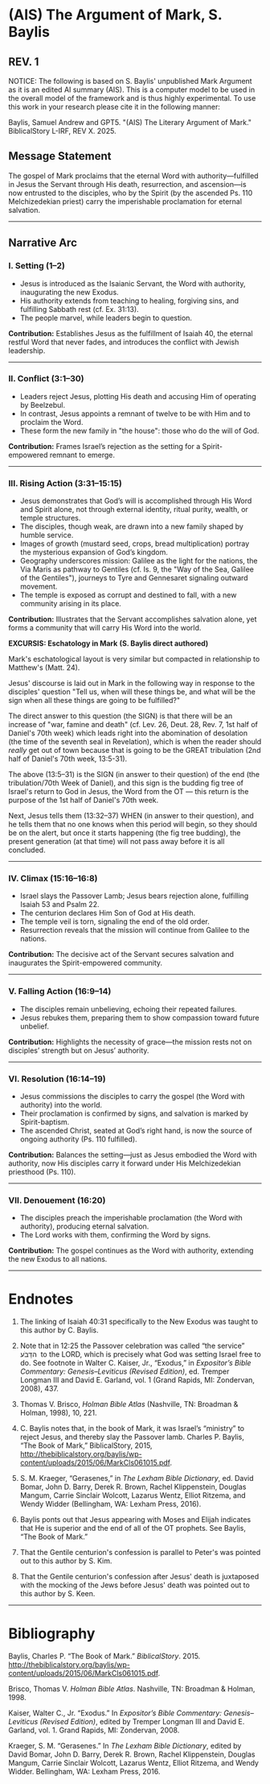 
# (AIS) The Argument of Mark, S. Baylis
## REV. 1


NOTICE: The following is based on S. Baylis' unpublished Mark Argument as it is an edited AI summary (AIS). This is a computer model to be used in the overall model of the framework and is thus highly experimental. To use this work in your research please cite it in the following manner:

Baylis, Samuel Andrew and GPT5. "(AIS) The Literary Argument of Mark." BiblicalStory L-IRF, REV X. 2025.


## Message Statement
The gospel of Mark proclaims that the eternal Word with authority—fulfilled in Jesus the Servant through His death, resurrection, and ascension—is now entrusted to the disciples, who by the Spirit (by the ascended Ps. 110 Melchizedekian priest) carry the imperishable proclamation for eternal salvation.

---

## Narrative Arc

### I. Setting (1–2)
- Jesus is introduced as the Isaianic Servant, the Word with authority, inaugurating the new Exodus.  
- His authority extends from teaching to healing, forgiving sins, and fulfilling Sabbath rest (cf. Ex. 31:13).  
- The people marvel, while leaders begin to question.  

**Contribution:** Establishes Jesus as the fulfillment of Isaiah 40, the eternal restful Word that never fades, and introduces the conflict with Jewish leadership.

---

### II. Conflict (3:1–30)
- Leaders reject Jesus, plotting His death and accusing Him of operating by Beelzebul.  
- In contrast, Jesus appoints a remnant of twelve to be with Him and to proclaim the Word.  
- These form the new family in "the house": those who do the will of God.  

**Contribution:** Frames Israel’s rejection as the setting for a Spirit-empowered remnant to emerge.

---

### III. Rising Action (3:31–15:15)
- Jesus demonstrates that God’s will is accomplished through His Word and Spirit alone, not through external identity, ritual purity, wealth, or temple structures.  
- The disciples, though weak, are drawn into a new family shaped by humble service.  
- Images of growth (mustard seed, crops, bread multiplication) portray the mysterious expansion of God’s kingdom.  
- Geography underscores mission: Galilee as the light for the nations, the Via Maris as pathway to Gentiles (cf. Is. 9, the "Way of the Sea, Galilee of the Gentiles"), journeys to Tyre and Gennesaret signaling outward movement.  
- The temple is exposed as corrupt and destined to fall, with a new community arising in its place.  

**Contribution:** Illustrates that the Servant accomplishes salvation alone, yet forms a community that will carry His Word into the world.



**EXCURSIS: Eschatology in Mark** **(S. Baylis direct authored)**

Mark's eschatological layout is very similar but compacted in relationship to Matthew's (Matt. 24). 

Jesus' discourse is laid out in Mark in the following way in response to the disciples' question "Tell us, when will these things be, and what will be the sign when all these things are going to be fulfilled?"

The direct answer to this question (the SIGN) is that there will be an increase of "war, famine and death" (cf. Lev. 26, Deut. 28, Rev. 7, 1st half of Daniel's 70th week) which leads right into the abomination of desolation (the time of the seventh seal in Revelation), which is when the reader should *really* get out of town because that is going to be the GREAT tribulation (2nd half of Daniel's 70th week, 13:5-31). 

The above (13:5–31) is the SIGN (in answer to their question) of the end (the tribulation/70th Week of Daniel), and this sign is the budding fig tree of Israel's return to God in Jesus, the Word from the OT — this return is the purpose of the 1st half of Daniel's 70th week.

Next, Jesus tells them (13:32–37) WHEN (in answer to their question), and he tells them that no one knows when this period will begin, so they should be on the alert, but once it starts happening (the fig tree budding), the present generation (at that time) will not pass away before it is all concluded. 


---

### IV. Climax (15:16–16:8)
- Israel slays the Passover Lamb; Jesus bears rejection alone, fulfilling Isaiah 53 and Psalm 22.  
- The centurion declares Him Son of God at His death.  
- The temple veil is torn, signaling the end of the old order.  
- Resurrection reveals that the mission will continue from Galilee to the nations.  

**Contribution:** The decisive act of the Servant secures salvation and inaugurates the Spirit-empowered community.

---

### V. Falling Action (16:9–14)
- The disciples remain unbelieving, echoing their repeated failures.  
- Jesus rebukes them, preparing them to show compassion toward future unbelief.  

**Contribution:** Highlights the necessity of grace—the mission rests not on disciples’ strength but on Jesus’ authority.

---

### VI. Resolution (16:14–19)
- Jesus commissions the disciples to carry the gospel (the Word with authority) into the world.  
- Their proclamation is confirmed by signs, and salvation is marked by Spirit-baptism.  
- The ascended Christ, seated at God’s right hand, is now the source of ongoing authority (Ps. 110 fulfilled).  

**Contribution:** Balances the setting—just as Jesus embodied the Word with authority, now His disciples carry it forward under His Melchizedekian priesthood (Ps. 110).

---

### VII. Denouement (16:20)
- The disciples preach the imperishable proclamation (the Word with authority), producing eternal salvation.  
- The Lord works with them, confirming the Word by signs.  

**Contribution:** The gospel continues as the Word with authority, extending the new Exodus to all nations.

---

# **Endnotes**

1. The linking of Isaiah 40:31 specifically to the New Exodus was taught to this author by C. Baylis.
    
2. Note that in 12:25 the Passover celebration was called “the service” הדַבֹע  to the LORD, which is precisely what God was setting Israel free to do. See footnote in Walter C. Kaiser, Jr., “Exodus,” in _Expositor’s Bible Commentary: Genesis–Leviticus (Revised Edition)_, ed. Tremper Longman III and David E. Garland, vol. 1 (Grand Rapids, MI: Zondervan, 2008), 437.
    
3. Thomas V. Brisco, _Holman Bible Atlas_ (Nashville, TN: Broadman & Holman, 1998), 10, 221.
    
4. C. Baylis notes that, in the book of Mark, it was Israel’s “ministry” to reject Jesus, and thereby slay the Passover lamb. Charles P. Baylis, “The Book of Mark,” BiblicalStory, 2015, http://thebiblicalstory.org/baylis/wp-content/uploads/2015/06/MarkCls061015.pdf.
    
5. S. M. Kraeger, “Gerasenes,” in _The Lexham Bible Dictionary_, ed. David Bomar, John D. Barry, Derek R. Brown, Rachel Klippenstein, Douglas Mangum, Carrie Sinclair Wolcott, Lazarus Wentz, Elliot Ritzema, and Wendy Widder (Bellingham, WA: Lexham Press, 2016).
    
6. Baylis ponts out that Jesus appearing with Moses and Elijah indicates that He is superior and the end of all of the OT prophets. See Baylis, “The Book of Mark.”
    
7. That the Gentile centurion's confession is parallel to Peter's was pointed out to this author by S. Kim.
    
8. That the Gentile centurion's confession after Jesus' death is juxtaposed with the mocking of the Jews before Jesus' death was pointed out to this author by S. Keen.
    

---

# **Bibliography**

  

Baylis, Charles P. “The Book of Mark.” _BiblicalStory_. 2015. http://thebiblicalstory.org/baylis/wp-content/uploads/2015/06/MarkCls061015.pdf.

  

Brisco, Thomas V. _Holman Bible Atlas_. Nashville, TN: Broadman & Holman, 1998.

  

Kaiser, Walter C., Jr. “Exodus.” In _Expositor’s Bible Commentary: Genesis–Leviticus (Revised Edition)_, edited by Tremper Longman III and David E. Garland, vol. 1. Grand Rapids, MI: Zondervan, 2008.

  

Kraeger, S. M. “Gerasenes.” In _The Lexham Bible Dictionary_, edited by David Bomar, John D. Barry, Derek R. Brown, Rachel Klippenstein, Douglas Mangum, Carrie Sinclair Wolcott, Lazarus Wentz, Elliot Ritzema, and Wendy Widder. Bellingham, WA: Lexham Press, 2016.